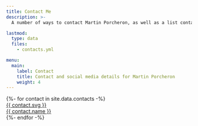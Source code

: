 ```yaml
---
title: Contact Me
description: >-
  A number of ways to contact Martin Porcheron, as well as a list containing of verified social media profiles.

lastmod:
  type: data
  files:
    - contacts.yml

menu:
  main:
    label: Contact
    title: Contact and social media details for Martin Porcheron
    weight: 4
---
```


<div class="link-palette grid mt-md-5 text-center rounded-4"  style="--bs-gap: 1rem;">
{%- for contact in site.data.contacts -%}
<div class="link g-col-xxl-3  g-col-xl-4 g-col-lg-6 g-col-12 shadow rounded-4">
	<a href="{{ contact.url }}" title="{{ contact.title }}" class="d-flex flex-row align-items-stretch rounded-4" style="border: 4px solid {{ contact.background }};">
    <div class="flex-grow-0 py-3 icon" style="background-color: {{ contact.background }};">
      {{ contact.svg }}
    </div>
    <div class="flex-grow-1 align-self-center">
      {{ contact.name }}
    </div>
	</a>
</div>
{%- endfor -%}
</div>